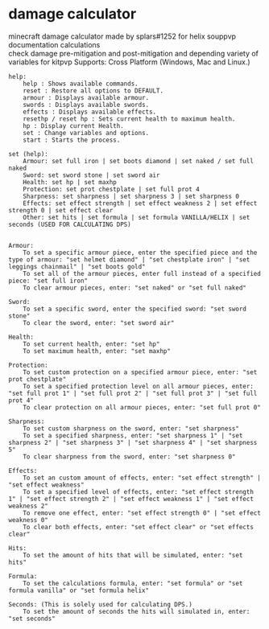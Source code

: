 # damage calculator
minecraft damage calculator made by splars#1252 for helix souppvp documentation calculations</br>
check damage pre-mitigation and post-mitigation and depending variety of variables for kitpvp
Supports: Cross Platform (Windows, Mac and Linux.)

    help:
        help : Shows available commands.
        reset : Restore all options to DEFAULT.
        armour : Displays available armour.
        swords : Displays available swords.
        effects : Displays available effects.
        resethp / reset hp : Sets current health to maximum health.
        hp : Display current Health.
        set : Change variables and options.
        start : Starts the process.

    set (help):
        Armour: set full iron | set boots diamond | set naked / set full naked
        Sword: set sword stone | set sword air
        Health: set hp | set maxhp
        Protection: set prot chestplate | set full prot 4
        Sharpness: set sharpness | set sharpness 3 | set sharpness 0
        Effects: set effect strength | set effect weakness 2 | set effect strength 0 | set effect clear
        Other: set hits | set formula | set formula VANILLA/HELIX | set seconds (USED FOR CALCULATING DPS)


    Armour:
        To set a specific armour piece, enter the specified piece and the type of armour: "set helmet diamond" | "set chestplate iron" | "set leggings chainmail" | "set boots gold"
        To set all of the armour pieces, enter full instead of a specified piece: "set full iron"
        To clear armour pieces, enter: "set naked" or "set full naked"

    Sword:
        To set a specific sword, enter the specified sword: "set sword stone"
        To clear the sword, enter: "set sword air"

    Health:
        To set current health, enter: "set hp"
        To set maximum health, enter: "set maxhp"

    Protection:
        To set custom protection on a specified armour piece, enter: "set prot chestplate"
        To set a specified protection level on all armour pieces, enter: "set full prot 1" | "set full prot 2" | "set full prot 3" | "set full prot 4"
        To clear protection on all armour pieces, enter: "set full prot 0"

    Sharpness:
        To set custom sharpness on the sword, enter: "set sharpness"
        To set a specified sharpness, enter: "set sharpness 1" | "set sharpness 2" | "set sharpness 3" | "set sharpness 4" | "set sharpness 5"
        To clear sharpness from the sword, enter: "set sharpness 0"

    Effects:
        To set an custom amount of effects, enter: "set effect strength" | "set effect weakness"
        To set a specified level of effects, enter: "set effect strength 1" | "set effect strength 2" | "set effect weakness 1" | "set effect weakness 2"
        To remove one effect, enter: "set effect strength 0" | "set effect weakness 0"
        To clear both effects, enter: "set effect clear" or "set effects clear"

    Hits:
        To set the amount of hits that will be simulated, enter: "set hits"

    Formula:
        To set the calculations formula, enter: "set formula" or "set formula vanilla" or "set formula helix"

    Seconds: (This is solely used for calculating DPS.)
        To set the amount of seconds the hits will simulated in, enter: "set seconds"
